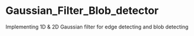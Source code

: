 # Gaussian_Filter_Blob_detector

Implementing 1D & 2D Gaussian filter for edge detecting and blob detecting
